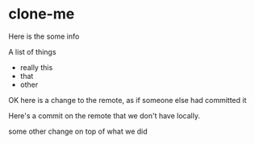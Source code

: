 # clone-me
Here is the some info

A list of things
* really this
* that
* other

OK here is a change to the remote, as if someone else had committed it

Here's a commit on the remote that we don't have locally.

some other change on top of what we did
